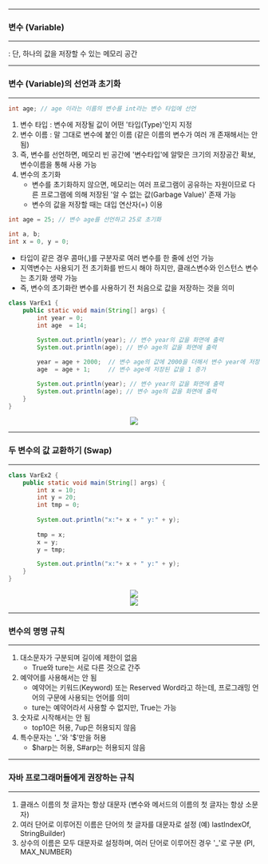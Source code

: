 -----
### 변수 (Variable)
-----
: 단, 하나의 값을 저장할 수 있는 메모리 공간

-----
### 변수 (Variable)의 선언과 초기화
-----
```java
int age; // age 이라는 이름의 변수를 int라는 변수 타입에 선언
```
1. 변수 타입 : 변수에 저장될 값이 어떤 '타입(Type)'인지 지정
2. 변수 이름 : 말 그대로 변수에 붙인 이름 (같은 이름의 변수가 여러 개 존재해서는 안 됨)
3. 즉, 변수를 선언하면, 메모리 빈 공간에 '변수타입'에 알맞은 크기의 저장공간 확보, 변수이름을 통해 사용 가능
4. 변수의 초기화
   - 변수를 초기화하지 않으면, 메모리는 여러 프로그램이 공유하는 자원이므로 다른 프로그램에 의해 저장된 '알 수 없는 값(Garbage Value)' 존재 가능
   - 변수의 값을 저장할 때는 대입 연산자(=) 이용
```java
int age = 25; // 변수 age를 선언하고 25로 초기화
```
```java
int a, b;
int x = 0, y = 0;
```
  - 타입이 같은 경우 콤마(,)를 구분자로 여러 변수를 한 줄에 선언 가능
  - 지역변수는 사용되기 전 초기화를 반드시 해야 하지만, 클래스변수와 인스턴스 변수는 초기화 생략 가능
  - 즉, 변수의 초기화란 변수를 사용하기 전 처음으로 값을 저장하는 것을 의미

```java
class VarEx1 {
	public static void main(String[] args) {
		int year = 0;
		int age  = 14;
		 
		System.out.println(year); // 변수 year의 값을 화면에 출력
		System.out.println(age); // 변수 age의 값을 화면에 출력

		year = age + 2000;  // 변수 age의 값에 2000을 더해서 변수 year에 저장
		age  = age + 1;     // 변수 age에 저장된 값을 1 증가

		System.out.println(year); // 변수 year의 값을 화면에 출력
		System.out.println(age); // 변수 age의 값을 화면에 출력
	}
}
```
<div align="center">
<img src="https://github.com/sooyounghan/JavaScript/assets/34672301/73d5484e-afe9-432b-b651-ca5b726983e7">
</div>

-----
### 두 변수의 값 교환하기 (Swap)
-----
```java
class VarEx2 {
	public static void main(String[] args) {
		int x = 10;
		int y = 20;
		int tmp = 0;
	
		System.out.println("x:"+ x + " y:" + y);
		
		tmp = x;
		x = y;
		y = tmp;

		System.out.println("x:"+ x + " y:" + y);
	}
}
```
<div align="center">
<img src="https://github.com/sooyounghan/JavaScript/assets/34672301/fc44a27e-53b4-45b4-9709-428564b0c675">
</div>
<div align="center">
<img src="https://github.com/sooyounghan/JavaScript/assets/34672301/ec89aa79-ee9f-4be6-91ee-fe085e9e6a5d">
</div>

-----
### 변수의 명명 규칙
-----
1. 대소문자가 구분되며 길이에 제한이 없음
   - True와 ture는 서로 다른 것으로 간주
2. 예약어를 사용해서는 안 됨
   - 예약어는 키워드(Keyword) 또는 Reserved Word라고 하는데, 프로그래밍 언어의 구문에 사용되는 언어를 의미
   - ture는 예약어라서 사용할 수 없지만, True는 가능
3. 숫자로 시작해서는 안 됨
   - top10은 허용, 7up은 허용되지 않음
4. 특수문자는 '_'와 '$'만을 허용
   - $harp는 허용, S#arp는 허용되지 않음
  
-----
### 자바 프로그래머들에게 권장하는 규칙
-----
1. 클래스 이름의 첫 글자는 항상 대문자 (변수와 메서드의 이름의 첫 글자는 항상 소문자)
2. 여러 단어로 이루어진 이름은 단어의 첫 글자를 대문자로 설정 (예) lastIndexOf, StringBuilder)
3. 상수의 이름은 모두 대문자로 설정하며, 여러 단어로 이루어진 경우 '_'로 구분 (PI, MAX_NUMBER)
